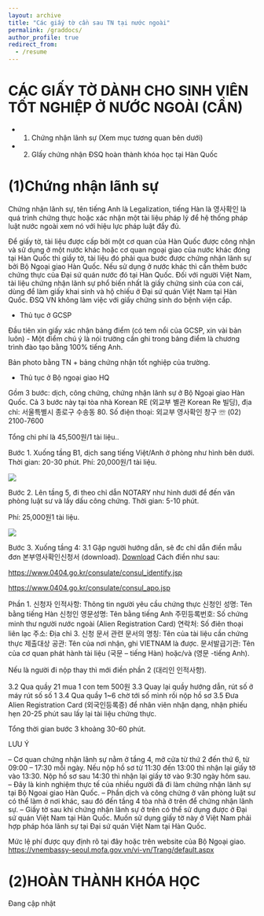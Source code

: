 ```yaml
---
layout: archive
title: "Các giấy tờ cần sau TN tại nước ngoài"
permalink: /graddocs/
author_profile: true
redirect_from:
  - /resume
---
```




CÁC GIẤY TỜ DÀNH CHO SINH VIÊN TỐT NGHIỆP Ở NƯỚC NGOÀI (CẦN)
======
* 1. Chứng nhận lãnh sự (Xem mục tương quan bên dưới)
* 2. GIấy chứng nhận ĐSQ hoàn thành khóa học tại Hàn Quốc



(1)Chứng nhận lãnh sự
======
Chứng nhận lãnh sự, tên tiếng Anh là Legalization, tiếng Hàn là 영사확인 là quá trình chứng thực hoặc xác nhận một tài liệu pháp lý để hệ thống pháp luật nước ngoài xem nó với hiệu lực pháp luật đầy đủ.

Để giấy tờ, tài liệu được cấp bởi một cơ quan của Hàn Quốc được công nhận và sử dụng ở một nước khác hoặc cơ quan ngoại giao của nước khác đóng tại Hàn Quốc thì giầy tờ, tài liệu đó phải qua bước được chứng nhận lãnh sự bởi Bộ Ngoại giao Hàn Quốc. Nếu sử dụng ở nước khác thì cần thêm bước chứng thực của Đại sứ quán nước đó tại Hàn Quốc.
Đối với người Việt Nam,  tài liệu chứng nhận lãnh sự phổ biến nhất là giấy chứng sinh của con cái, dùng để làm giấy khai sinh và hộ chiếu ở Đại sứ quán Việt Nam tại Hàn Quốc. ĐSQ VN không làm việc với giấy chứng sinh do bệnh viện cấp.

* Thủ tục ở GCSP

Đầu tiên xin giấy xác nhận bảng điểm (có tem nổi của GCSP, xin vài bản luôn) - Một điểm chú ý là nói trường cần ghi trong bảng điểm là chương trình đào tạo bằng 100% tiếng Anh. 

Bản photo bằng TN + bảng chứng nhận tốt nghiệp của trường.

* Thủ tục ở Bộ ngoại giao HQ

Gồm 3 bước: dịch, công chứng, chứng nhận lãnh sự ở Bộ Ngoại giao Hàn Quốc. Cả 3 bước này tại tòa nhà Korean RE (외교부 별관 Korean Re 빌딩), địa chỉ: 서울특별시 종로구 수송동 80.
Số điện thoại: 외교부 영사확인 창구 ☏ (02) 2100-7600

Tổng chi phí là 45,500원/1 tài liệu..

Bước 1. Xuống tầng B1,  dịch sang tiếng Việt/Anh ở phòng như hình bên dưới.  Thời gian: 20-30 phút.
Phí: 20,000원/1 tài liệu.


![](https://sites.google.com/site/vietnampostech/_/rsrc/1491883757549/chung-nhan-lanh-su-tai-bo-ngoai-giao-han-quoc/hanquocngay.info_CNLS_1.jpg)

Bước 2. Lên tầng 5, đi theo chỉ dẫn NOTARY như hình dưới để đến văn phòng luật sư và  lấy dấu công chứng. Thời gian: 5-10 phút.

Phí: 25,000원1 tài liệu.

![](https://sites.google.com/site/vietnampostech/_/rsrc/1491883757549/chung-nhan-lanh-su-tai-bo-ngoai-giao-han-quoc/hanquocngay.info_CNLS_3.jpg)


Bước 3. Xuống tầng 4:
3.1 Gặp người hướng dẫn, sẽ đc chỉ dẫn điền mẫu đơn 본부영사확인신청서 (download). [Download](https://drive.google.com/file/d/0B-mSnhIfKsY9SGpWOGRxTFhKdVk/view) 
Cách điền như sau:

https://www.0404.go.kr/consulate/consul_identify.jsp

https://www.0404.go.kr/consulate/consul_apo.jsp

Phần 1. 신청자 인적사항: Thông tin người yêu cầu chứng thực
신청인 성명: Tên bằng tiếng Hàn
신청인 영문성명: Tên bằng tiếng Anh
주민등록번호: Số chứng minh thư người nước ngoài (Alien Registration Card)
연락처: Số điên thoại liên lạc
주소: Địa chỉ
3. 신청 문서 관련
문서의 명칭: Tên của tài liệu cần chứng thực
제출대상 공관: Tên của nơi nhận, ghi VIETNAM là được.
문서발급기관: Tên của cơ quan phát hành tài liệu (국문 – tiếng Hàn) hoặc/và (영문 -tiếng Anh).

Nếu là người đi nộp thay thì mới điền phần 2 (대리인 인적사항).

3.2 Qua quầy 21 mua 1 con tem 500원
3.3 Quay lại quầy hướng dẫn, rút số ở máy rút số số 1
3.4 Qua quầy 1~6 chờ tới số mình rồi nộp hồ sơ
3.5 Đưa Alien Registration Card (외국인등록증) để nhân viên nhận dạng, nhận phiếu hẹn 20-25 phút sau lấy lại tài liệu chứng thực.

Tổng thời gian bước 3 khoảng 30-60 phút.

LƯU Ý

– Cơ quan chứng nhận lãnh sự nằm ở tầng 4, mở cửa từ thứ 2 đến thứ 6, từ 09:00 – 17:30 mỗi ngày. Nếu nộp hồ sơ từ 11:30 đến 13:00 thì nhận lại giấy tờ vào 13:30. Nộp hồ sơ sau 14:30 thì nhận lại giấy tờ vào 9:30 ngày hôm sau.
– Đây là kinh nghiệm thực tế của nhiều người đã đi làm chứng nhận lãnh sự tại Bộ Ngoai giao Hàn Quốc.
– Phần dịch và công chứng ở văn phòng luật sư có thể làm ở nơi khác, sau đó đến tầng 4 tòa nhà ở trên để chứng nhận lãnh sự.
– Giấy tờ sau khi chứng nhận lãnh sự ở trên có thể sử dụng được ở Đại sứ quán Việt Nam tại Hàn Quốc. Muốn sử dụng giấy tờ này ở Việt Nam phải hợp pháp hóa lãnh sự tại Đại sứ quán Việt Nam tại Hàn Quốc. 

 Mức lệ phí được quy định rõ tại đây hoặc trên website của Bộ Ngoại giao. https://vnembassy-seoul.mofa.gov.vn/vi-vn/Trang/default.aspx
 
(2)HOÀN THÀNH KHÓA HỌC
======

 Đang cập nhật
